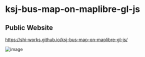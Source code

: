 # ksj-bus-map-on-maplibre-gl-js
## Public Website
https://shi-works.github.io/ksj-bus-map-on-maplibre-gl-js/

![image](https://github.com/shi-works/ksj-bus-map-on-maplibre-gl-js/assets/71203808/08aee18e-28f2-4ea6-9fd6-b54ba06085eb)

